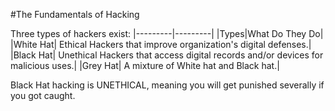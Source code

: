 #The Fundamentals of Hacking

Three types of hackers exist:
|---------|---------|
|Types|What Do They Do|
|White Hat| Ethical Hackers that improve organization's digital defenses.|
|Black Hat| Unethical Hackers that access digital records and/or devices for malicious uses.|
|Grey Hat| A mixture of White hat and Black hat.|

Black Hat hacking is UNETHICAL, meaning you will get punished severally if you got caught.
